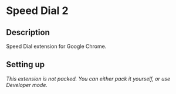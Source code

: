 # __Speed Dial 2__

## Description
Speed Dial extension for Google Chrome.

## Setting up
_This extension is not packed. You can either pack it yourself, or use Developer mode._
